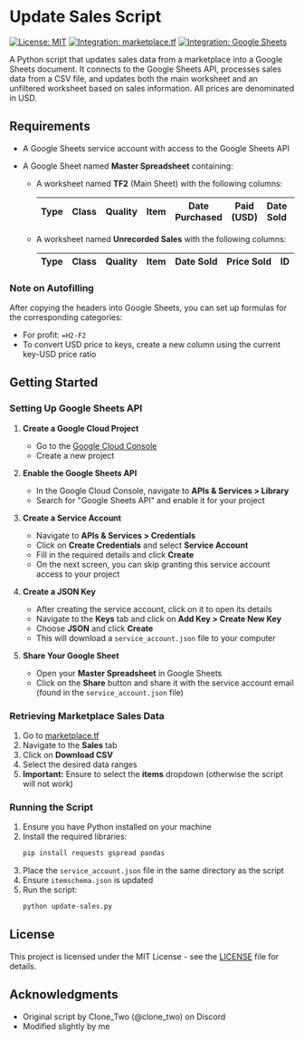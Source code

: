 # Update Sales Script

[![License: MIT](https://img.shields.io/badge/License-MIT-blue.svg)](https://opensource.org/licenses/MIT)
[![Integration: marketplace.tf](https://img.shields.io/badge/Integration-marketplace.tf-orange.svg)](https://marketplace.tf)
[![Integration: Google Sheets](https://img.shields.io/badge/Integration-Google%20Sheets-green.svg)](https://sheets.google.com)

A Python script that updates sales data from a marketplace into a Google Sheets document. It connects to the Google Sheets API, processes sales data from a CSV file, and updates both the main worksheet and an unfiltered worksheet based on sales information. All prices are denominated in USD.

## Requirements

- A Google Sheets service account with access to the Google Sheets API
- A Google Sheet named **Master Spreadsheet** containing:

  - A worksheet named **TF2** (Main Sheet) with the following columns:

    | Type | Class | Quality | Item | Date Purchased | Paid (USD) | Date Sold | Sold (USD) | TTS (Days) | Profit (USD) | ROIC | ID  |
    | ---- | ----- | ------- | ---- | -------------- | ---------- | --------- | ---------- | ---------- | ------------ | ---- | --- |

  - A worksheet named **Unrecorded Sales** with the following columns:

    | Type | Class | Quality | Item | Date Sold | Price Sold | ID  |
    | ---- | ----- | ------- | ---- | --------- | ---------- | --- |

### Note on Autofilling

After copying the headers into Google Sheets, you can set up formulas for the corresponding categories:

- For profit: `=H2-F2`
- To convert USD price to keys, create a new column using the current key-USD price ratio

## Getting Started

### Setting Up Google Sheets API

1. **Create a Google Cloud Project**

   - Go to the [Google Cloud Console](https://console.cloud.google.com/)
   - Create a new project

2. **Enable the Google Sheets API**

   - In the Google Cloud Console, navigate to **APIs & Services > Library**
   - Search for "Google Sheets API" and enable it for your project

3. **Create a Service Account**

   - Navigate to **APIs & Services > Credentials**
   - Click on **Create Credentials** and select **Service Account**
   - Fill in the required details and click **Create**
   - On the next screen, you can skip granting this service account access to your project

4. **Create a JSON Key**

   - After creating the service account, click on it to open its details
   - Navigate to the **Keys** tab and click on **Add Key > Create New Key**
   - Choose **JSON** and click **Create**
   - This will download a `service_account.json` file to your computer

5. **Share Your Google Sheet**
   - Open your **Master Spreadsheet** in Google Sheets
   - Click on the **Share** button and share it with the service account email (found in the `service_account.json` file)

### Retrieving Marketplace Sales Data

1. Go to [marketplace.tf](https://marketplace.tf)
2. Navigate to the **Sales** tab
3. Click on **Download CSV**
4. Select the desired data ranges
5. **Important:** Ensure to select the **items** dropdown (otherwise the script will not work)

### Running the Script

1. Ensure you have Python installed on your machine
2. Install the required libraries:
   ```bash
   pip install requests gspread pandas
   ```
3. Place the `service_account.json` file in the same directory as the script
4. Ensure `itemschema.json` is updated
5. Run the script:
   ```bash
   python update-sales.py
   ```

## License

This project is licensed under the MIT License - see the [LICENSE](LICENSE) file for details.

## Acknowledgments

- Original script by Clone_Two (@clone_two) on Discord
- Modified slightly by me

